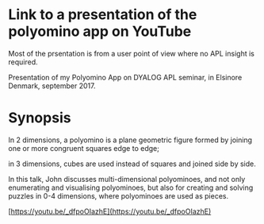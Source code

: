 # Link to a presentation of the polyomino app on YouTube 

Most of the prsentation is from a user point of view where no APL insight is required.

Presentation of my Polyomino App on DYALOG APL seminar, in Elsinore Denmark, september 2017.

# Synopsis

In 2 dimensions, a polyomino is a plane geometric figure formed by joining one or more congruent squares edge to edge; 

in 3 dimensions, cubes are used instead of squares and joined side by side. 

In this talk, John discusses multi-dimensional polyominoes, and not only enumerating and visualising polyominoes, 
but also for creating and solving puzzles in 0-4 dimensions, where polyominoes are used as pieces.

[https://youtu.be/_dfpoOIazhE](https://youtu.be/_dfpoOIazhE)
